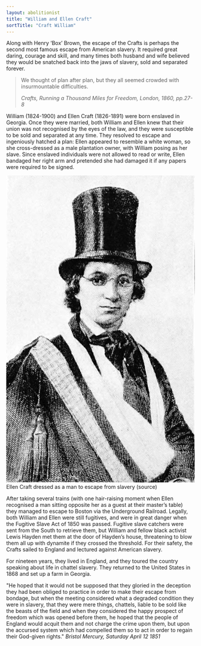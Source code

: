 ```yaml
---
layout: abolitionist
title: "William and Ellen Craft"
sortTitle: "Craft William"
---
```


Along with Henry ‘Box’ Brown, the escape of the Crafts is perhaps the second most famous escape from American slavery. It required great daring, courage and skill, and many times both husband and wife believed they would be snatched back into the jaws of slavery, sold and separated forever.

>We thought of plan after plan, but they all seemed crowded with insurmountable difficulties. 
> <footer><cite>Crafts, Running a Thousand Miles for Freedom, London, 1860, pp.27-8</cite></footer>

William (1824-1900) and Ellen Craft (1826-1891) were born enslaved in Georgia. Once they were married, both William and Ellen knew that their union was not recognised by the eyes of the law, and they were susceptible to be sold and separated at any time. They resolved to escape and ingeniously hatched a plan: Ellen appeared to resemble a white woman, so she cross-dressed as a male plantation owner, with William posing as her slave. Since enslaved individuals were not allowed to read or write, Ellen bandaged her right arm and pretended she had damaged it if any papers were required to be signed.

![Picture of Ellen Craft dressed as a man to escape from slavery.](/img/Ellen_Craft_escaped_slave.jpg)
<span class="caption text-muted">Ellen Craft dressed as a man to escape from slavery (source)</span>

After taking several trains (with one hair-raising moment when Ellen recognised a man sitting opposite her as a guest at their master’s table) they managed to escape to Boston via the Underground Railroad. Legally, both William and Ellen were still fugitives, and were in great danger when the Fugitive Slave Act of 1850 was passed. Fugitive slave catchers were sent from the South to retrieve them, but William and fellow black activist Lewis Hayden met them at the door of Hayden’s house, threatening to blow them all up with dynamite if they crossed the threshold. For their safety, the Crafts sailed to England and lectured against American slavery.

For nineteen years, they lived in England, and they toured the country speaking about life in chattel slavery. They returned to the United States in 1868 and set up a farm in Georgia.

"He hoped that it would not be supposed that they gloried in the deception they had been obliged to practice in order to make their escape from bondage, but when the meeting considered what a degraded condition they were in slavery, that they were mere things, chattels, liable to be sold like the beasts of the field and when they considered the happy prospect of freedom which was opened before them, he hoped that the people of England would acquit them and not charge the crime upon them, but upon the accursed system which had compelled them so to act in order to regain their God-given rights."
<cite>Bristol Mercury, Saturday April 12 1851</cite>
